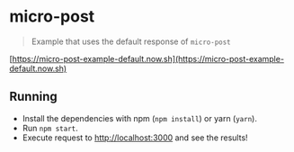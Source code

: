 # micro-post
> Example that uses the default response of `micro-post`

[https://micro-post-example-default.now.sh](https://micro-post-example-default.now.sh)

## Running

* Install the dependencies with npm (`npm install`) or yarn (`yarn`).
* Run `npm start`.
* Execute request to [http://localhost:3000](http://localhost:3000) and see the results!